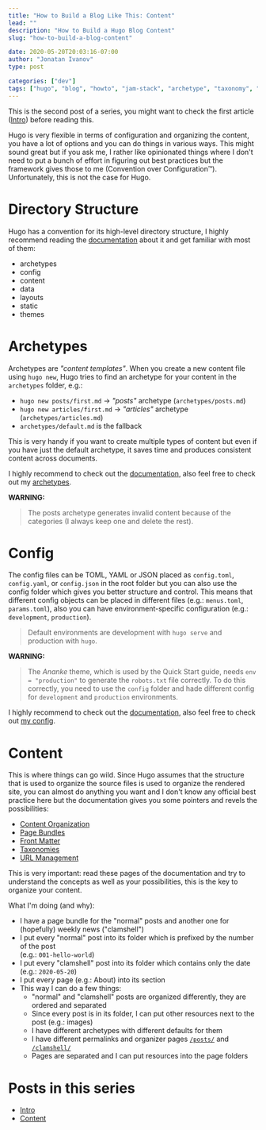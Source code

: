 ```yaml
---
title: "How to Build a Blog Like This: Content"
lead: ""
description: "How to Build a Hugo Blog Content"
slug: "how-to-build-a-blog-content"

date: 2020-05-20T20:03:16-07:00
author: "Jonatan Ivanov"
type: post

categories: ["dev"]
tags: ["hugo", "blog", "howto", "jam-stack", "archetype", "taxonomy", "front-matter", "permalink"]
---
```


This is the second post of a series, you might want to check the first article ([Intro](/posts/how-to-build-a-blog-intro/)) before reading this.

Hugo is very flexible in terms of configuration and organizing the content, you have a lot of options and you can do things in various ways. This might sound great but if you ask me, I rather like opinionated things where I don't need to put a bunch of effort in figuring out best practices but the framework gives those to me (Convention over Configuration™). Unfortunately, this is not the case for Hugo.
<!--more-->

# Directory Structure

Hugo has a convention for its high-level directory structure, I highly recommend reading the [documentation](https://gohugo.io/getting-started/directory-structure/) about it and get familiar with most of them:

- archetypes
- config
- content
- data
- layouts
- static
- themes

# Archetypes

Archetypes are *"content templates"*. When you create a new content file using `hugo new`, Hugo tries to find an archetype for your content in the `archetypes` folder, e.g.:

- `hugo new posts/first.md` -> *"posts"* archetype (`archetypes/posts.md`)
- `hugo new articles/first.md` -> *"articles"* archetype (`archetypes/articles.md`)
- `archetypes/default.md` is the fallback

This is very handy if you want to create multiple types of content but even if you have just the default archetype, it saves time and produces consistent content across documents.

I highly recommend to check out the [documentation](https://gohugo.io/content-management/archetypes/), also feel free to check out my [archetypes](https://github.com/jonatan-ivanov/develotters-blog/tree/master/archetypes).

**WARNING:**
>The posts archetype generates invalid content because of the categories (I always keep one and delete the rest).

# Config

The config files can be TOML, YAML or JSON placed as `config.toml`, `config.yaml`, or `config.json` in the root folder but you can also use the config folder which gives you better structure and control. This means that different config objects can be placed in different files (e.g.: `menus.toml`, `params.toml`), also you can have environment-specific configuration (e.g.: `development`, `production`).

>Default environments are development with `hugo serve` and production with `hugo`.

**WARNING:**
>The *Ananke* theme, which is used by the Quick Start guide, needs `env = "production"` to generate the `robots.txt` file correctly. To do this correctly, you need to use the `config` folder and hade different config for `development` and `production` environments.

I highly recommend to check out the [documentation](https://gohugo.io/getting-started/configuration/), also feel free to check out [my config](https://github.com/jonatan-ivanov/develotters-blog/tree/master/config).

# Content

This is where things can go wild. Since Hugo assumes that the structure that is used to organize the source files is used to organize the rendered site, you can almost do anything you want and I don't know any official best practice here but the documentation gives you some pointers and revels the possibilities:

- [Content Organization](https://gohugo.io/content-management/organization/)
- [Page Bundles](https://gohugo.io/content-management/page-bundles/)
- [Front Matter](https://gohugo.io/content-management/front-matter/)
- [Taxonomies](https://gohugo.io/content-management/taxonomies/)
- [URL Management](https://gohugo.io/content-management/urls/)

This is very important: read these pages of the documentation and try to understand the concepts as well as your possibilities, this is the key to organize your content.

What I'm doing (and why):
- I have a page bundle for the "normal" posts and another one for (hopefully) weekly news ("clamshell")
- I put every "normal" post into its folder which is prefixed by the number of the post  
(e.g.: `001-hello-world`)
- I put every "clamshell" post into its folder which contains only the date  
(e.g.: `2020-05-20`)
- I put every page (e.g.: About) into its section
- This way I can do a few things:
  - "normal" and "clamshell" posts are organized differently, they are ordered and separated
  - Since every post is in its folder, I can put other resources next to the post (e.g.: images)
  - I have different archetypes with different defaults for them
  - I have different permalinks and organizer pages [`/posts/`](/posts/) and [`/clamshell/`](/clamshell/)
  - Pages are separated and I can put resources into the page folders

# Posts in this series

- [Intro](/posts/how-to-build-a-blog-intro/)
- [Content](/posts/how-to-build-a-blog-content/)
